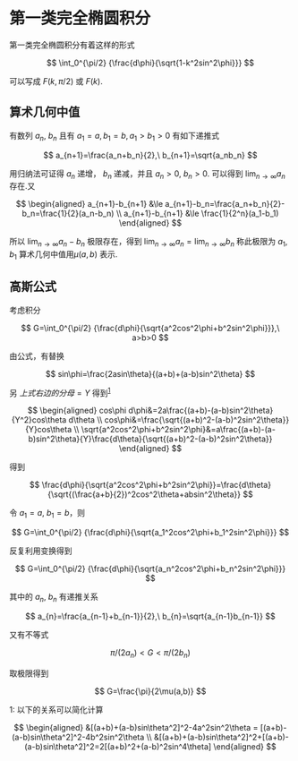 # 第一类完全椭圆积分

第一类完全椭圆积分有着这样的形式

$$
\int_0^{\pi/2} {\frac{d\phi}{\sqrt{1-k^2sin^2\phi}}}
$$

可以写成 $F(k,\pi/2)$ 或 $F(k)$.

## 算术几何中值

有数列 $a_n,\ b_n$ 且有 $a_1=a,b_1=b,a_1>b_1>0$ 有如下递推式

$$
a_{n+1}=\frac{a_n+b_n}{2},\ b_{n+1}=\sqrt{a_nb_n}
$$

用归纳法可证得 $a_n$ 递增， $b_n$ 递减，并且 $a_n>0,\ b_n>0$. 可以得到 $\lim_{n\rightarrow\infty} a_n$ 存在.又

$$
\begin{aligned}
a_{n+1}-b_{n+1} &\le  a_{n+1}-b_n=\frac{a_n+b_n}{2}-b_n=\frac{1}{2}(a_n-b_n) \\
a_{n+1}-b_{n+1} &\le \frac{1}{2^n}(a_1-b_1)
\end{aligned}
$$

所以 $\lim_{n\rightarrow\infty} a_n-b_n$ 极限存在，得到 $\lim_{n\rightarrow\infty} a_n = \lim_{n\rightarrow\infty} b_n$ 称此极限为 $a_1,b_1$ 算术几何中值用$\mu(a,b)$ 表示.

## 高斯公式

考虑积分

$$
G=\int_0^{\pi/2} {\frac{d\phi}{\sqrt{a^2cos^2\phi+b^2sin^2\phi}}},\ a>b>0
$$

由公式，有替换

$$
sin\phi=\frac{2asin\theta}{(a+b)+(a-b)sin^2\theta}
$$

另 $上式右边的分母=Y$ 得到<sup>[1]($k)</sup>

$$
\begin{aligned}
cos\phi d\phi&=2a\frac{(a+b)-(a-b)sin^2\theta}{Y^2}cos\theta d\theta \\
cos\phi&=\frac{\sqrt{(a+b)^2-(a-b)^2sin^2\theta}}{Y}cos\theta \\
\sqrt{a^2cos^2\phi+b^2sin^2\phi}&=a\frac{(a+b)-(a-b)sin^2\theta}{Y}\frac{d\theta}{\sqrt{(a+b)^2-(a-b)^2sin^2\theta}}
\end{aligned}
$$

得到

$$
\frac{d\phi}{\sqrt{a^2cos^2\phi+b^2sin^2\phi}}=\frac{d\theta}{\sqrt{(\frac{a+b}{2})^2cos^2\theta+absin^2\theta}}
$$

令 $a_1=a,\ b_1=b$，则

$$
G=\int_0^{\pi/2} {\frac{d\phi}{\sqrt{a_1^2cos^2\phi+b_1^2sin^2\phi}}}
$$

反复利用变换得到

$$
G=\int_0^{\pi/2} {\frac{d\phi}{\sqrt{a_n^2cos^2\phi+b_n^2sin^2\phi}}}
$$

其中的 $a_n,\ b_n$ 有递推关系

$$
a_{n}=\frac{a_{n-1}+b_{n-1}}{2},\ b_{n}=\sqrt{a_{n-1}b_{n-1}}
$$

又有不等式

$$
\pi/(2a_n) < G < \pi/(2b_n)
$$

取极限得到

$$
G=\frac{\pi}{2\mu(a,b)}
$$

<a name="k">1</a>: 以下的关系可以简化计算

$$
\begin{aligned}
    &[(a+b)+(a-b)sin\theta^2]^2-4a^2sin^2\theta = [(a+b)-(a-b)sin\theta^2]^2-4b^2sin^2\theta \\
    &[(a+b)+(a-b)sin\theta^2]^2+[(a+b)-(a-b)sin\theta^2]^2=2[(a+b)^2+(a-b)^2sin^4\theta]
\end{aligned}
$$
